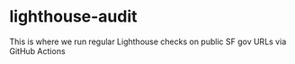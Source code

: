 # lighthouse-audit
This is where we run regular Lighthouse checks on public SF gov URLs via GitHub Actions
